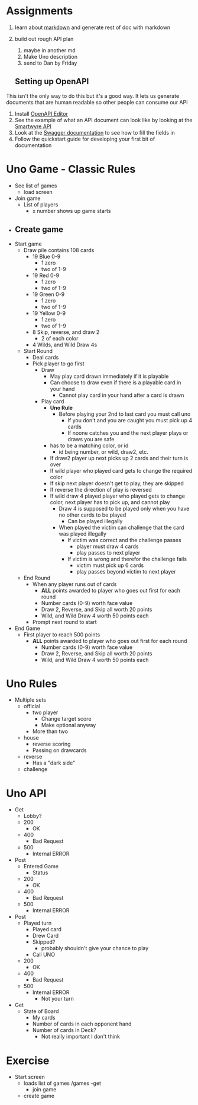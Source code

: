 # Assignments
1. learn about [markdown](https://www.markdownguide.org/cheat-sheet/) and generate rest of doc with markdown
1. build out rough API plan
    1. maybe in another md
    1. Make Uno description 
    1. send to Dan by Friday

    ## Setting up OpenAPI 
This isn't the only way to do this but it's a good way. It lets us generate documents that are human readable so other people can consume our API

1. Install [OpenAPI Editor](https://marketplace.visualstudio.com/items?itemName=42Crunch.vscode-openapi)
1. See the example of what an API document can look like by looking at the [Smartwyre API](https://docs.smartwyre.info/)
1. Look at the [Swagger documentation](https://swagger.io/docs/specification/basic-structure/) to see how to fill the fields in
1. Follow the quickstart guide for developing your first bit of documentation

# Uno Game - Classic Rules
- See list of games
    - load screen
- Join game
    - List of players
        - x number shows up game starts
- Create game  
    -
- Start game
    - Draw pile contains 108 cards
        - 19 Blue 0-9 
            - 1 zero
            - two of 1-9
        - 19 Red 0-9
            - 1 zero
            - two of 1-9
        - 19 Green 0-9
            - 1 zero
            - two of 1-9
        - 19 Yellow 0-9
            - 1 zero
            - two of 1-9
        - 8 Skip, reverse, and draw 2
            - 2 of each color
        - 4 Wilds, and Wild Draw 4s
    - Start Round
        - Deal cards
        - Pick player to go first
            - Draw 
                - May play card drawn immediately if it is playable
                - Can choose to draw even if there is a playable card in your hand
                    - Cannot play card in your hand after a card is drawn
            - Play card
                - **Uno Rule**
                    - Before playing your 2nd to last card you must call uno
                        - If you don't and you are caught you must pick up 4 cards
                        - If noone catches you and the next player plays or draws you are safe
                - has to be a matching color, or id
                    - id being number, or wild, draw2, etc.
                - If draw2 player up next picks up 2 cards and their turn is over
                - If wild player who played card gets to change the required color
                - If skip next player doesn't get to play, they are skipped
                - If reverse the direction of play is reversed
                - If wild draw 4 played player who played gets to change color, next player has to pick up, and cannot play
                    - Draw 4 is supposed to be played only when you have no other cards to be played
                        - Can be played illegally
                    - When played the victim can challenge that the card was played illegally
                        - If victim was correct and the challenge passes 
                            - player must draw 4 cards 
                            - play passes to next player
                        - If victim is wrong and therefor the challenge fails
                            - victim must pick up 6 cards 
                            - play passes beyond victim to next player 
    - End Round
        - When any player runs out of cards
            - **ALL** points awarded to player who goes out first for each round
            - Number cards (0-9) worth face value
            - Draw 2, Reverse, and Skip all worth 20 points
            - Wild, and Wild Draw 4 worth 50 points each
        - Prompt next round to start
- End Game
    - First player to reach 500 points
        - **ALL** points awarded to player who goes out first for each round
            - Number cards (0-9) worth face value
            - Draw 2, Reverse, and Skip all worth 20 points
            - Wild, and Wild Draw 4 worth 50 points each
# Uno Rules
- Multiple sets
    - official
        - two player
            - Change target score
            - Make optional anyway
        - More than two
    - house
        - reverse scoring
        - Passing on drawcards
    - reverse
        - Has a "dark side"
    - challenge
# Uno API
- Get
    - Lobby?
    - 200
        - OK
    - 400
        - Bad Request
    - 500
        - Internal ERROR
- Post
    - Entered Game
        - Status
    - 200
        - OK
    - 400
        - Bad Request
    - 500
        - Internal ERROR
- Post
    - Played turn
        - Played card
        - Drew Card
        - Skipped?
            - probably shouldn't give your chance to play
        - Call UNO
    - 200
        - OK
    - 400
        - Bad Request
    - 500
        - Internal ERROR
            - Not your turn
- Get 
    - State of Board
        - My cards
        - Number of cards in each opponent hand
        - Number of cards in Deck?
            - Not really important I don't think




# Exercise
- Start screen
    - loads list of games /games -get
        - join game
    - create game
